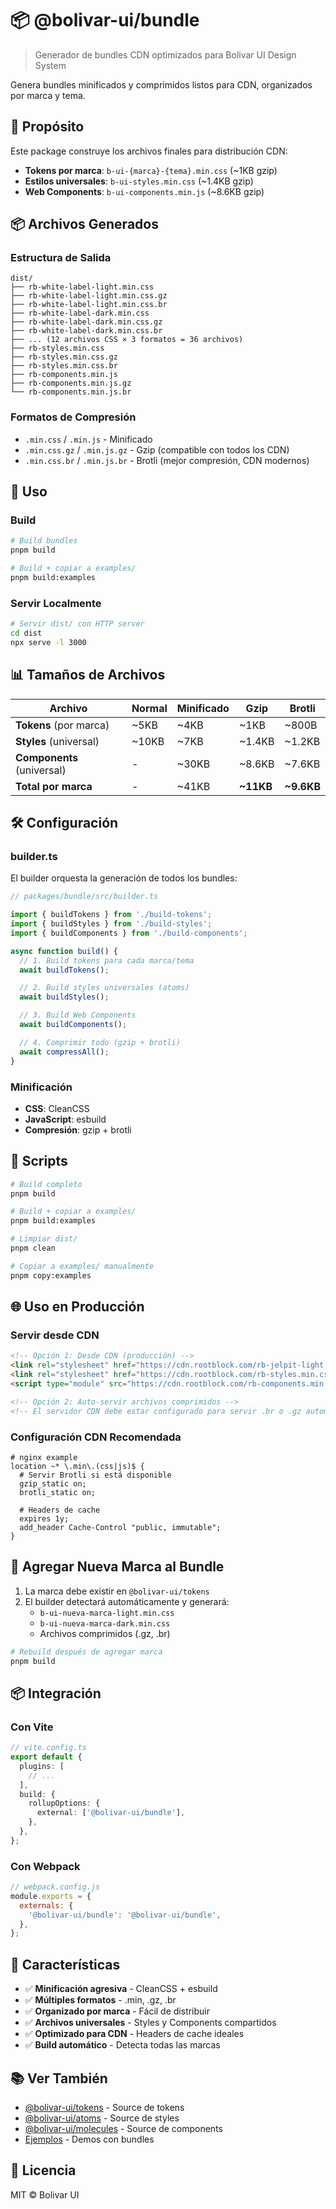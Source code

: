 # 📦 @bolivar-ui/bundle

> Generador de bundles CDN optimizados para Bolivar UI Design System

Genera bundles minificados y comprimidos listos para CDN, organizados por marca y tema.

## 🎯 Propósito

Este package construye los archivos finales para distribución CDN:

- **Tokens por marca**: `b-ui-{marca}-{tema}.min.css` (~1KB gzip)
- **Estilos universales**: `b-ui-styles.min.css` (~1.4KB gzip)
- **Web Components**: `b-ui-components.min.js` (~8.6KB gzip)

## 📦 Archivos Generados

### Estructura de Salida

```
dist/
├── rb-white-label-light.min.css
├── rb-white-label-light.min.css.gz
├── rb-white-label-light.min.css.br
├── rb-white-label-dark.min.css
├── rb-white-label-dark.min.css.gz
├── rb-white-label-dark.min.css.br
├── ... (12 archivos CSS × 3 formatos = 36 archivos)
├── rb-styles.min.css
├── rb-styles.min.css.gz
├── rb-styles.min.css.br
├── rb-components.min.js
├── rb-components.min.js.gz
└── rb-components.min.js.br
```

### Formatos de Compresión

- `.min.css` / `.min.js` - Minificado
- `.min.css.gz` / `.min.js.gz` - Gzip (compatible con todos los CDN)
- `.min.css.br` / `.min.js.br` - Brotli (mejor compresión, CDN modernos)

## 🚀 Uso

### Build

```bash
# Build bundles
pnpm build

# Build + copiar a examples/
pnpm build:examples
```

### Servir Localmente

```bash
# Servir dist/ con HTTP server
cd dist
npx serve -l 3000
```

## 📊 Tamaños de Archivos

| Archivo                    | Normal | Minificado | Gzip      | Brotli     |
| -------------------------- | ------ | ---------- | --------- | ---------- |
| **Tokens** (por marca)     | ~5KB   | ~4KB       | ~1KB      | ~800B      |
| **Styles** (universal)     | ~10KB  | ~7KB       | ~1.4KB    | ~1.2KB     |
| **Components** (universal) | -      | ~30KB      | ~8.6KB    | ~7.6KB     |
| **Total por marca**        | -      | ~41KB      | **~11KB** | **~9.6KB** |

## 🛠️ Configuración

### builder.ts

El builder orquesta la generación de todos los bundles:

```typescript
// packages/bundle/src/builder.ts

import { buildTokens } from './build-tokens';
import { buildStyles } from './build-styles';
import { buildComponents } from './build-components';

async function build() {
  // 1. Build tokens para cada marca/tema
  await buildTokens();

  // 2. Build styles universales (atoms)
  await buildStyles();

  // 3. Build Web Components
  await buildComponents();

  // 4. Comprimir todo (gzip + brotli)
  await compressAll();
}
```

### Minificación

- **CSS**: CleanCSS
- **JavaScript**: esbuild
- **Compresión**: gzip + brotli

## 📝 Scripts

```bash
# Build completo
pnpm build

# Build + copiar a examples/
pnpm build:examples

# Limpiar dist/
pnpm clean

# Copiar a examples/ manualmente
pnpm copy:examples
```

## 🌐 Uso en Producción

### Servir desde CDN

```html
<!-- Opción 1: Desde CDN (producción) -->
<link rel="stylesheet" href="https://cdn.rootblock.com/rb-jelpit-light.min.css" />
<link rel="stylesheet" href="https://cdn.rootblock.com/rb-styles.min.css" />
<script type="module" src="https://cdn.rootblock.com/rb-components.min.js"></script>

<!-- Opción 2: Auto-servir archivos comprimidos -->
<!-- El servidor CDN debe estar configurado para servir .br o .gz automáticamente -->
```

### Configuración CDN Recomendada

```nginx
# nginx example
location ~* \.min\.(css|js)$ {
  # Servir Brotli si está disponible
  gzip_static on;
  brotli_static on;

  # Headers de cache
  expires 1y;
  add_header Cache-Control "public, immutable";
}
```

## 🔧 Agregar Nueva Marca al Bundle

1. La marca debe existir en `@bolivar-ui/tokens`
2. El builder detectará automáticamente y generará:
   - `b-ui-nueva-marca-light.min.css`
   - `b-ui-nueva-marca-dark.min.css`
   - Archivos comprimidos (.gz, .br)

```bash
# Rebuild después de agregar marca
pnpm build
```

## 📦 Integración

### Con Vite

```typescript
// vite.config.ts
export default {
  plugins: [
    // ...
  ],
  build: {
    rollupOptions: {
      external: ['@bolivar-ui/bundle'],
    },
  },
};
```

### Con Webpack

```javascript
// webpack.config.js
module.exports = {
  externals: {
    '@bolivar-ui/bundle': '@bolivar-ui/bundle',
  },
};
```

## 🎯 Características

- ✅ **Minificación agresiva** - CleanCSS + esbuild
- ✅ **Múltiples formatos** - .min, .gz, .br
- ✅ **Organizado por marca** - Fácil de distribuir
- ✅ **Archivos universales** - Styles y Components compartidos
- ✅ **Optimizado para CDN** - Headers de cache ideales
- ✅ **Build automático** - Detecta todas las marcas

## 📚 Ver También

- [@bolivar-ui/tokens](../tokens/README.md) - Source de tokens
- [@bolivar-ui/atoms](../atoms/README.md) - Source de styles
- [@bolivar-ui/molecules](../molecules/README.md) - Source de components
- [Ejemplos](../../examples/) - Demos con bundles

## 📄 Licencia

MIT © Bolivar UI
